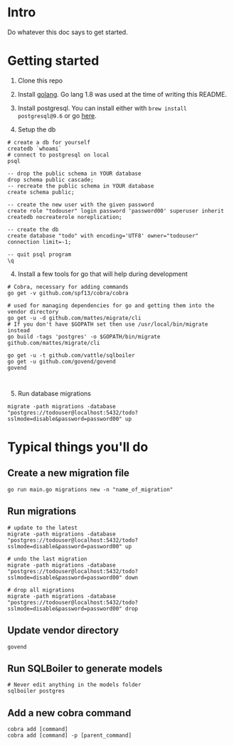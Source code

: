 # Intro

Do whatever this doc says to get started.

# Getting started

1. Clone this repo
2. Install [golang](https://golang.org/dl/). Go lang 1.8 was used
at the time of writing this README.
3. Install postgresql. You can install either with `brew install postgresql@9.6`
or go [here](https://www.postgresql.org/download/).

4. Setup the db

```
# create a db for yourself
createdb `whoami`
# connect to postgresql on local
psql

-- drop the public schema in YOUR database
drop schema public cascade;
-- recreate the public schema in YOUR database
create schema public;

-- create the new user with the given password
create role "todouser" login password 'password00' superuser inherit createdb nocreaterole noreplication;

-- create the db
create database "todo" with encoding='UTF8' owner="todouser" connection limit=-1;

-- quit psql program
\q
```

4. Install a few tools for go that will help during development

```
# Cobra, necessary for adding commands
go get -v github.com/spf13/cobra/cobra

# used for managing dependencies for go and getting them into the vendor directory
go get -u -d github.com/mattes/migrate/cli
# If you don't have $GOPATH set then use /usr/local/bin/migrate instead
go build -tags 'postgres' -o $GOPATH/bin/migrate github.com/mattes/migrate/cli

go get -u -t github.com/vattle/sqlboiler
go get -u github.com/govend/govend
govend



```

5. Run database migrations

```
migrate -path migrations -database "postgres://todouser@localhost:5432/todo?sslmode=disable&password=password00" up
```

# Typical things you'll do

## Create a new migration file

```
go run main.go migrations new -n "name_of_migration"
```

## Run migrations

```
# update to the latest
migrate -path migrations -database "postgres://todouser@localhost:5432/todo?sslmode=disable&password=password00" up

# undo the last migration
migrate -path migrations -database "postgres://todouser@localhost:5432/todo?sslmode=disable&password=password00" down

# drop all migrations
migrate -path migrations -database "postgres://todouser@localhost:5432/todo?sslmode=disable&password=password00" drop
```

## Update vendor directory

```
govend
```

## Run SQLBoiler to generate models

```
# Never edit anything in the models folder
sqlboiler postgres
```

## Add a new cobra command

```
cobra add [command]
cobra add [command] -p [parent_command]
```
